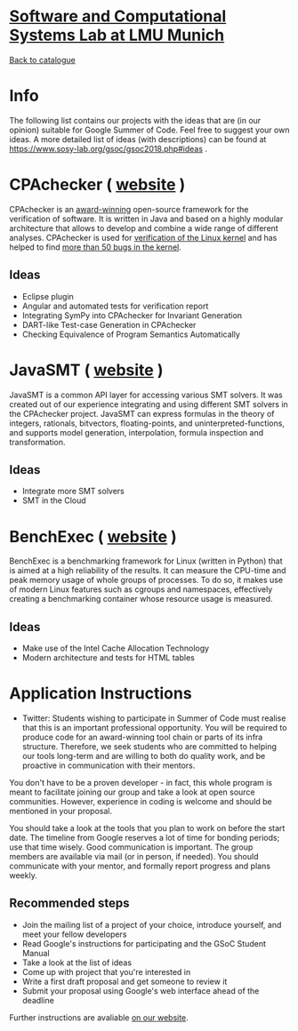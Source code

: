 
# [Software and Computational Systems Lab at LMU Munich](https://www.sosy-lab.org/)

[Back to catalogue](../README.md#sosy-lab)

# Info
The following list contains our projects with the ideas that are (in our opinion) suitable for Google Summer of Code.
Feel free to suggest your own ideas.
A more detailed list of ideas (with descriptions) can be found at <https://www.sosy-lab.org/gsoc/gsoc2018.php#ideas> .

# CPAchecker ( [website](https://cpachecker.sosy-lab.org) )

CPAchecker is an [award-winning](https://cpachecker.sosy-lab.org/achieve.php) open-source framework
for the verification of software.
It is written in Java and based on a highly modular architecture
that allows to develop and combine a wide range of different analyses.
CPAchecker is used for [verification of the Linux kernel](http://linuxtesting.org/ldv)
and has helped to find [more than 50 bugs in the kernel](http://linuxtesting.org/results/ldv-cpachecker).

## Ideas
- Eclipse plugin
- Angular and automated tests for verification report
- Integrating SymPy into CPAchecker for Invariant Generation
- DART-like Test-case Generation in CPAchecker
- Checking Equivalence of Program Semantics Automatically

# JavaSMT ( [website](https://github.com/sosy-lab/java-smt) )

JavaSMT is a common API layer for accessing various SMT solvers.
It was created out of our experience integrating and using different SMT solvers in the CPAchecker project.
JavaSMT can express formulas in the theory of
integers, rationals, bitvectors, floating-points, and uninterpreted-functions,
and supports model generation, interpolation, formula inspection and transformation.

## Ideas
- Integrate more SMT solvers
- SMT in the Cloud

# BenchExec ( [website](https://github.com/sosy-lab/benchexec) )

BenchExec is a benchmarking framework for Linux (written in Python)
that is aimed at a high reliability of the results.
It can measure the CPU-time and peak memory usage of whole groups of processes.
To do so, it makes use of modern Linux features such as cgroups and namespaces,
effectively creating a benchmarking container whose resource usage is measured.

## Ideas
- Make use of the Intel Cache Allocation Technology
- Modern architecture and tests for HTML tables

# Application Instructions

* Twitter: Students wishing to participate in Summer of Code must realise that this is an important professional opportunity.
You will be required to produce code for an award-winning tool chain or parts of its infra structure.
Therefore, we seek students who are committed to helping our tools long-term and 
are willing to both do quality work, and be proactive in communication with their mentors.

You don't have to be a proven developer - in fact, this whole program is meant to facilitate joining our group and take a look at open source communities.
However, experience in coding is welcome and should be mentioned in your proposal.

You should take a look at the tools that you plan to work on before the start date.
The timeline from Google reserves a lot of time for bonding periods; use that time wisely.
Good communication is important. The group members are available via mail (or in person, if needed).
You should communicate with your mentor, and formally report progress and plans weekly.

## Recommended steps
- Join the mailing list of a project of your choice, introduce yourself, and meet your fellow developers
- Read Google's instructions for participating and the GSoC Student Manual
- Take a look at the list of ideas
- Come up with project that you're interested in
- Write a first draft proposal and get someone to review it
- Submit your proposal using Google's web interface ahead of the deadline

Further instructions are avaliable [on our website](https://www.sosy-lab.org/gsoc/gsoc2018.php#students "further instructions").